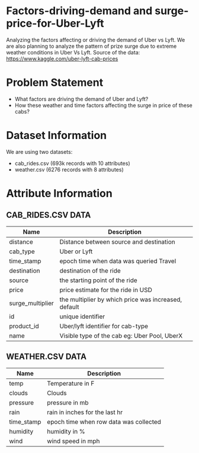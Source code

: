 # Factors-driving-demand and surge-price-for-Uber-Lyft
Analyzing the factors affecting or driving the demand of Uber vs Lyft. We are also planning to analyze the pattern of prize surge due to extreme weather conditions in Uber Vs Lyft. Source of the data: https://www.kaggle.com/uber-lyft-cab-prices

# Problem Statement
* What factors are driving the demand of Uber and Lyft?
* How these weather and time factors affecting the surge in price of these cabs?

# Dataset Information
We are using two datasets:
* cab_rides.csv (693k records with 10 attributes)
* weather.csv (6276 records with 8 attributes)

# Attribute Information

## CAB_RIDES.CSV DATA

Name | Description
-----|-------------
distance|Distance between source and destination
cab_type|Uber or Lyft
time_stamp|epoch time when data was queried Travel
destination|destination of the ride 
source|the starting point of the ride
price|price estimate for the ride in USD
surge_multiplier|the multiplier by which price was increased, default
id|unique identifier
product_id|Uber/lyft identifier for cab-type
name|Visible type of the cab eg: Uber Pool, UberX

## WEATHER.CSV DATA

Name | Description
-----|-------------
temp|Temperature in F
clouds|Clouds
pressure|pressure in mb 
rain|rain in inches for the last hr
time_stamp|epoch time when row data was collected
humidity|humidity in %
wind|wind speed in mph

